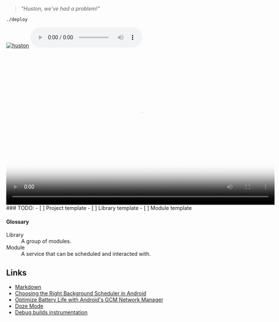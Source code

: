 > *"Huston, we've had a problem!"*

```
./deploy
```


[![huston](http://history.nasa.gov/SP-350/i13-1.jpg "Houston, We've Had a Problem!")](https://www.youtube.com/watch?v=eco_xvkEQlg)
<audio controls>
  <source src="https://upload.wikimedia.org/wikipedia/commons/1/12/Apollo13-wehaveaproblem_edit_1.ogg" type="video/ogg">
Your browser does not support the audio element.
</audio>

<video width="720" height="405" controls  poster="http://history.nasa.gov/SP-350/i13-1.jpg">
	<source src="https://upload.wikimedia.org/wikipedia/commons/1/12/Apollo13-wehaveaproblem_edit_1.ogg" type="video/ogg">
</video>
### TODO:
- [ ] Project template
- [ ] Library template
- [ ] Module template

#### Glossary
<dl>
  <dt>Library</dt>
  <dd>A group of modules.</dd>
  <dt>Module</dt>
  <dd>A service that can be scheduled and interacted with.</dd>
</dl>

Links
-----
- [Markdown](https://guides.github.com/features/masteri)
- [Choosing the Right Background Scheduler in Android](https://www.bignerdranch.com/blog/choosing-the-right-background-scheduler-in-android/)
- [Optimize Battery Life with Android's GCM Network Manager](https://www.bignerdranch.com/blog/optimize-battery-life-with-androids-gcm-network-manager/)
- [Doze Mode](https://www.bignerdranch.com/blog/diving-into-doze-mode-for-developers/)
- [Debug builds instrumentation](http://littlerobots.nl/blog/stetho-for-android-debug-builds-only/)
